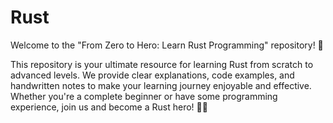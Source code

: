 # Rust
Welcome to the "From Zero to Hero: Learn Rust Programming" repository! 🚀

This repository is your ultimate resource for learning Rust from scratch to advanced levels. We provide clear explanations, code examples, and handwritten notes to make your learning journey enjoyable and effective. Whether you're a complete beginner or have some programming experience, join us and become a Rust hero! 🦀📝
